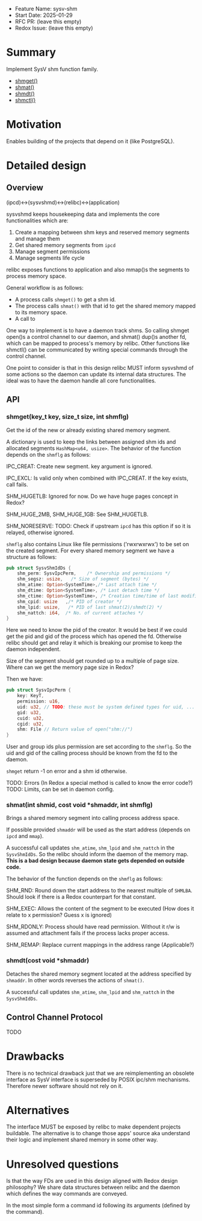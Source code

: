 - Feature Name: sysv-shm
- Start Date: 2025-01-29
- RFC PR: (leave this empty)
- Redox Issue: (leave this empty)

# Summary
[summary]: #summary

Implement SysV shm function family.
- [shmget()](https://man7.org/linux/man-pages/man2/shmget.2.html)
- [shmat()](https://man7.org/linux/man-pages/man2/shmat.2.html)
- [shmdt()](https://man7.org/linux/man-pages/man2/shmdt.2.html)
- [shmctl()](https://man7.org/linux/man-pages/man2/shmctl.2.html)

# Motivation
[motivation]: #motivation

Enables building of the projects that depend on it (like PostgreSQL).

# Detailed design
[design]: #detailed-design
## Overview

(ipcd)<->(sysvshmd)<->(relibc)<->(application)

sysvshmd keeps housekeeping data and implements the core functionalities which are:
1. Create a mapping between shm keys and reserved memory segments and manage them
2. Get shared memory segments from `ipcd`
3. Manage segment permissions
4. Manage segments life cycle

relibc exposes functions to application and also mmap()s the segments to process memory space.

General workflow is as follows:
- A process calls `shmget()` to get a shm id.
- The process calls `shmat()` with that id to get the shared memory mapped to its memory space.
- A call to 

One way to implement is to have a daemon track shms. So calling shmget open()s a control channel to our daemon, and shmat() dup()s another fd, which can be mapped to process's memory by relibc. Other functions like shmctl() can be communicated by writing special commands through the control channel.

One point to consider is that in this design relibc MUST inform sysvshmd of some actions so the daemon can update its internal data structures. The ideal was to have the daemon handle all core functionalities.

## API
### shmget(key_t key, size_t size, int shmflg)
Get the id of the new or already existing shared memory segment.

A dictionary is used to keep the links between assigned shm ids and allocated segments `HashMap<u64, usize>`.
The behavior of the function depends on the `shmflg` as follows:

IPC_CREAT: Create new segment. key argument is ignored.

IPC_EXCL: Is valid only when combined with IPC_CREAT. If the key exists, call fails.

SHM_HUGETLB: Ignored for now. Do we have huge pages concept in Redox?

SHM_HUGE_2MB, SHM_HUGE_1GB: See SHM_HUGETLB.

SHM_NORESERVE: TODO: Check if upstream `ipcd` has this option if so it is relayed, otherwise ignored.

`shmflg` also contains Linux like file permissions ('rwxrwxrwx') to be set on the created segment.
For every shared memory segment we have a structure as follows:
```rust
pub struct SysvShmIdDs {
	shm_perm: SysvIpcPerm,    /* Ownership and permissions */
	shm_segsz: usize,   /* Size of segment (bytes) */
    shm_atime: Option<SystemTime>,/* Last attach time */
    shm_dtime: Option<SystemTime>, /* Last detach time */
    shm_ctime: Option<SystemTime>, /* Creation time/time of last modification via shmctl() */
	shm_cpid: usize   ,/* PID of creator */
	shm_lpid: usize,   /* PID of last shmat(2)/shmdt(2) */
	shm_nattch: i64,  /* No. of current attaches */
}

```
Here we need to know the pid of the creator. It would be best if we could get the pid and gid of
the process which has opened the fd. Otherwise relibc should get and relay it which is breaking our
promise to keep the daemon independent.

Size of the segment should get rounded up to a multiple of page size. Where can we get the memory
page size in Redox?

Then we have:
```rust
pub struct SysvIpcPerm {
	key: KeyT,
	permission: u16,
	uid: u32, // TODO: these must be system defined types for uid, ...
	gid: u32,
	cuid: u32,
	cgid: u32,
	shm: File // Return value of open("shm://")
}
```
User and group ids plus permission are set according to the `shmflg`. So the uid and gid of the calling
process should be known from the fd to the daemon.

`shmget` return -1 on error and a shm id otherwise.

TODO: Errors (In Redox a special method is called to know the error code?)
TODO: Limits, can be set in daemon config.

### shmat(int shmid, cost void *shmaddr, int shmflg)
Brings a shared memory segment into calling process address space.

If possible provided `shmaddr` will be used as the start address (depends on `ipcd` and `mmap`). 

A successful call updates `shm_atime`, `shm_lpid` and `shm_nattch` in the `SysvShmIdDs`. So the relibc
should inform the daemon of the memory map. **This is a bad design because daemon state gets depended on outside
code.**

The behavior of the function depends on the `shmflg` as follows:

SHM_RND: Round down the start address to the nearest multiple of `SHMLBA`. Should look if there is a
Redox counterpart for that constant.

SHM_EXEC: Allows the content of the segment to be executed (How does it relate to x permission? Guess x
is ignored)

SHM_RDONLY: Process should have read permission. Without it r/w is assumed and attachment fails if the
process lacks proper access.

SHM_REMAP: Replace current mappings in the address range (Applicable?)

### shmdt(cost void *shmaddr)
Detaches the shared memory segment located at the address specified by `shmaddr`. In other words
reverses the actions of `shmat()`.

A successful call updates `shm_atime`, `shm_lpid` and `shm_nattch` in the `SysvShmIdDs`. 



## Control Channel Protocol
TODO

# Drawbacks
[drawbacks]: #drawbacks

There is no technical drawback just that we are reimplementing an obsolete interface as 
SysV interface is superseded by POSIX ipc/shm mechanisms. Therefore newer software should
not rely on it.

# Alternatives
[alternatives]: #alternatives

The interface MUST be exposed by relibc to make dependent projects buildable. The alternative
is to change those apps' source aka understand their logic and implement shared memory in some
other way.
 
# Unresolved questions
[unresolved]: #unresolved-questions

Is that the way FDs are used in this design aligned with Redox design philosophy?
We share data structures between relibc and the daemon which defines the way commands are
conveyed.

In the most simple form a command id following its arguments (defined by the command).

